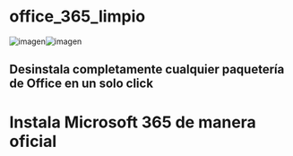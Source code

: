 # office_365_limpio

![imagen](https://github.com/user-attachments/assets/2f1d467f-ded3-4743-bedd-536d3b9005e6)![imagen](https://github.com/user-attachments/assets/8272a4ca-357e-40d9-9b0a-5e5c4ba5b09f)

## Desinstala completamente cualquier paquetería de Office en un solo click
# Instala Microsoft 365 de manera oficial

